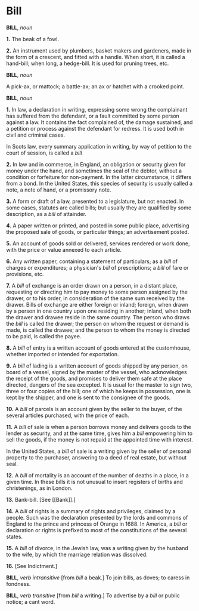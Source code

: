 # Bill

**BILL**, _noun_

**1.** The beak of a fowl.

**2.** An instrument used by plumbers, basket makers and gardeners, made in the form of a crescent, and fitted with a handle. When short, it is called a hand-bill; when long, a hedge-bill. It is used for pruning trees, etc.

**BILL**, _noun_

A pick-ax, or mattock; a battle-ax; an ax or hatchet with a crooked point.

**BILL**, _noun_

**1.** In law, a declaration in writing, expressing some wrong the complainant has suffered from the defendant, or a fault committed by some person against a law. It contains the fact complained of, the damage sustained, and a petition or process against the defendant for redress. It is used both in civil and criminal cases.

In Scots law, every summary application in writing, by way of petition to the court of session, is called a _bill_

**2.** In law and in commerce, in England, an obligation or security given for money under the hand, and sometimes the seal of the debtor, without a condition or forfeiture for non-payment. In the latter circumstance, it differs from a bond. In the United States, this species of security is usually called a note, a note of hand, or a promissory note.

**3.** A form or draft of a law, presented to a legislature, but not enacted. In some cases, statutes are called bills; but usually they are qualified by some description, as a _bill_ of attainder.

**4.** A paper written or printed, and posted in some public place, advertising the proposed sale of goods, or particular things; an advertisement posted.

**5.** An account of goods sold or delivered, services rendered or work done, with the price or value annexed to each article.

**6.** Any written paper, containing a statement of particulars; as a _bill_ of charges or expenditures; a physician's _bill_ of prescriptions; a _bill_ of fare or provisions, etc.

**7.** A _bill_ of exchange is an order drawn on a person, in a distant place, requesting or directing him to pay money to some person assigned by the drawer, or to his order, in consideration of the same sum received by the drawer. Bills of exchange are either foreign or inland; foreign, when drawn by a person in one country upon one residing in another; inland, when both the drawer and drawee reside in the same country. The person who draws the _bill_ is called the drawer; the person on whom the request or demand is made, is called the drawee; and the person to whom the money is directed to be paid, is called the payee.

**8.** A _bill_ of entry is a written account of goods entered at the customhouse, whether imported or intended for exportation.

**9.** A _bill_ of lading is a written account of goods shipped by any person, on board of a vessel, signed by the master of the vessel, who acknowledges the receipt of the goods, and promises to deliver them safe at the place directed, dangers of the sea excepted. It is usual for the master to sign two, three or four copies of the bill; one of which he keeps in possession, one is kept by the shipper, and one is sent to the consignee of the goods.

**10.** A _bill_ of parcels is an account given by the seller to the buyer, of the several articles purchased, with the price of each.

**11.** A _bill_ of sale is when a person borrows money and delivers goods to the lender as security, and at the same time, gives him a _bill_ empowering him to sell the goods, if the money is not repaid at the appointed time with interest.

In the United States, a _bill_ of sale is a writing given by the seller of personal property to the purchaser, answering to a deed of real estate, but without seal.

**12.** A _bill_ of mortality is an account of the number of deaths in a place, in a given time. In these bills it is not unusual to insert registers of births and christenings, as in London.

**13.** Bank-bill. \[See [[Bank]].\]

**14.** A _bill_ of rights is a summary of rights and privileges, claimed by a people. Such was the declaration presented by the lords and commons of England to the prince and princess of Orange in 1688. In America, a _bill_ or declaration or rights is prefixed to most of the constitutions of the several states.

**15.** A _bill_ of divorce, in the Jewish law, was a writing given by the husband to the wife, by which the marriage relation was dissolved.

**16.** \[See Indictment.\]

**BILL**, _verb intransitive_ \[from _bill_ a beak.\] To join bills, as doves; to caress in fondness.

**BILL**, _verb transitive_ \[from _bill_ a writing.\] To advertise by a _bill_ or public notice; a cant word.